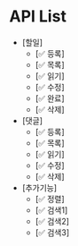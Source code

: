 # API List

- [할일]
  - [✅ 등록]
  - [✅ 목록]
  - [✅ 읽기]
  - [✅ 수정]
  - [✅ 완료]
  - [✅ 삭제]
- [댓글]
  - [✅ 등록]
  - [✅ 목록]
  - [✅ 읽기]
  - [✅ 수정]
  - [✅ 삭제]
- [추가기능]
  - [✅ 정렬]
  - [✅ 검색1]
  - [✅ 검색2]
  - [✅ 검색3]
